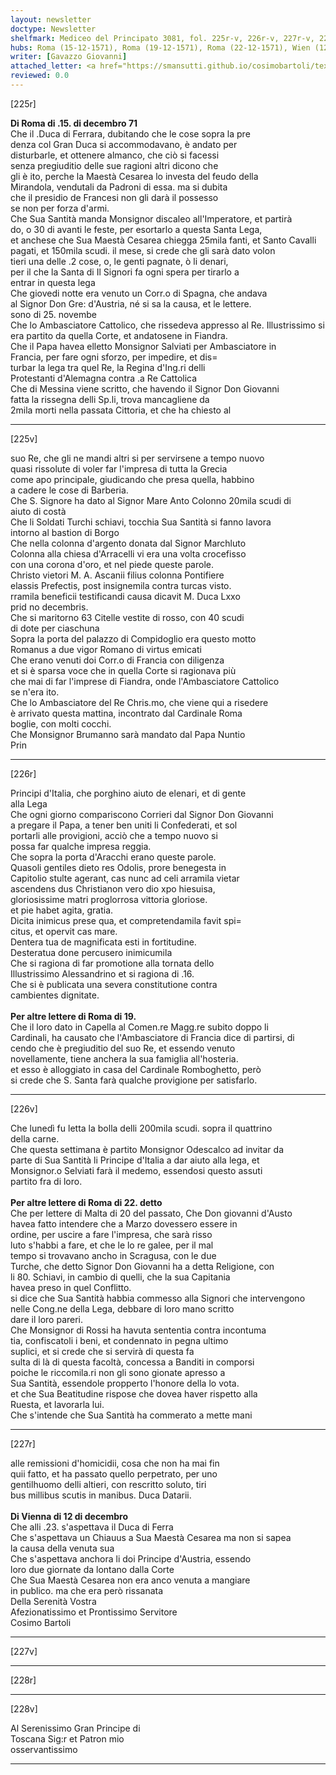 ```yaml
---
layout: newsletter
doctype: Newsletter
shelfmark: Mediceo del Principato 3081, fol. 225r-v, 226r-v, 227r-v, 228r-v
hubs: Roma (15-12-1571), Roma (19-12-1571), Roma (22-12-1571), Wien (12-12-1571)
writer: [Gavazzo Giovanni]
attached_letter: <a href="https://smansutti.github.io/cosimobartoli/texts/2981_004/">2981_004</a>
reviewed: 0.0
---
```


[225r]  
  
  
<strong>Di Roma di .15. di decembro 71</strong>  
Che il .Duca di Ferrara, dubitando che le cose sopra la pre  
denza col Gran Duca si accommodavano, è andato per  
disturbarle, et ottenere almanco, che ciò si facessi  
senza pregiuditio delle sue ragioni altri dicono che  
gli è ito, perche la Maestà Cesarea lo investa del feudo della  
Mirandola, vendutali da Padroni di essa. ma si dubita  
che il presidio de Francesi non gli darà il possesso  
se non per forza d'armi.  
Che Sua Santità manda Monsignor discaleo all'Imperatore, et partirà  
do, o 30 di avanti le feste, per esortarlo a questa Santa Lega,  
et anchese che Sua Maestà Cesarea chiegga 25mila fanti, et Santo Cavalli  
pagati, et 150mila scudi. il mese, si crede che gli sarà dato volon  
tieri una delle .2 cose, o, le genti pagnate, ò li denari,  
per il che la Santa di Il Signori fa ogni spera per tirarlo a  
entrar in questa lega  
Che giovedi notte era venuto un Corr.o di Spagna, che andava  
al Signor Don Gre: d'Austria, né si sa la causa, et le lettere.  
sono di 25. novembe  
Che lo Ambasciatore Cattolico, che rissedeva appresso al Re. Illustrissimo si  
era partito da quella Corte, et andatosene in Fiandra.  
Che il Papa havea elletto Monsignor Salviati per Ambasciatore in  
Francia, per fare ogni sforzo, per impedire, et dis=  
turbar la lega tra quel Re, la Regina d'Ing.ri delli  
Protestanti d'Alemagna contra .a Re Cattolica  
Che di Messina viene scritto, che havendo il Signor Don Giovanni  
fatta la rissegna delli Sp.li, trova mancagliene da  
2mila morti nella passata Cittoria, et che ha chiesto al  
  
---  

[225v]  
  
  
suo Re, che gli ne mandi altri si per servirsene a tempo nuovo  
quasi rissolute di voler far l'impresa di tutta la Grecia  
come apo principale, giudicando che presa quella, habbino  
a cadere le cose di Barberia.  
Che S. Signore ha dato al Signor Mare Anto Colonno 20mila scudi di  
aiuto di costà  
Che li Soldati Turchi schiavi, tocchia Sua Santità si fanno lavora  
intorno al bastion di Borgo  
Che nella colonna d'argento donata dal Signor Marchluto  
Colonna alla chiesa d'Arracelli vi era una volta crocefisso  
con una corona d'oro, et nel piede queste parole.  
Christo vietori M. A. Ascanii filius colonna Pontifiere  
elassis Prefectis, post insignemila contra turcas visto.  
rramila beneficii testificandi causa dicavit M. Duca Lxxo  
prid no decembris.  
Che si maritorno 63 Citelle vestite di rosso, con 40 scudi  
di dote per ciaschuna  
Sopra la porta del palazzo di Compidoglio era questo motto  
Romanus a due vigor Romano di virtus emicati  
Che erano venuti doi Corr.o di Francia con diligenza  
et si è sparsa voce che in quella Corte si ragionava più  
che mai di far l'imprese di Fiandra, onde l'Ambasciatore Cattolico  
se n'era ito.  
Che lo Ambasciatore del Re Chris.mo, che viene qui a risedere  
è arrivato questa mattina, incontrato dal Cardinale Roma  
boglie, con molti cocchi.  
Che Monsignor Brumanno sarà mandato dal Papa Nuntio  
Prin  
  
---  

[226r]  
  
  
Principi d'Italia, che porghino aiuto de elenari, et di gente  
alla Lega  
Che ogni giorno compariscono Corrieri dal Signor Don Giovanni  
a pregare il Papa, a tener ben uniti li Confederati, et sol  
portarli alle provigioni, acciò che a tempo nuovo si  
possa far qualche impresa reggia.  
Che sopra la porta d'Aracchi erano queste parole.  
Quasoli gentiles dieto res Odolis, prore benegesta in  
Capitolio stulte agerant, cas nunc ad celi arramila vietar  
ascendens dus Christianon vero dio xpo hiesuisa,  
gloriosissime matri proglorrosa vittoria gloriose.  
et pie habet agita, gratia.  
Dicita inimicus prese qua, et compretendamila favit spi=  
citus, et opervit cas mare.  
Dentera tua de magnificata esti in fortitudine.  
Desteratua done percusero inimicumila  
Che si ragiona di far promotione alla tornata dello  
Illustrissimo Alessandrino et si ragiona di .16.  
Che si è publicata una severa constitutione contra  
cambientes dignitate.  
<br/><strong>Per altre lettere di Roma di 19.</strong>  
Che il loro dato in Capella al Comen.re Magg.re subito doppo li  
Cardinali, ha causato che l'Ambasciatore di Francia dice di partirsi, di  
cendo che è pregiuditio del suo Re, et essendo venuto  
novellamente, tiene anchera la sua famiglia all'hosteria.  
et esso è alloggiato in casa del Cardinale Romboghetto, però  
si crede che S. Santa farà qualche provigione per satisfarlo.  
  
---  

[226v]  
  
  
Che lunedì fu letta la bolla delli 200mila scudi. sopra il quattrino  
della carne.  
Che questa settimana è partito Monsignor Odescalco ad invitar da  
parte di Sua Santità li Principe d'Italia a dar aiuto alla lega, et  
Monsignor.o Selviati farà il medemo, essendosi questo assuti  
partito fra di loro.  
<br/><strong>Per altre lettere di Roma di 22. detto</strong>  
Che per lettere di Malta di 20 del passato, Che Don giovanni d'Austo  
havea fatto intendere che a Marzo dovessero essere in  
ordine, per uscire a fare l'impresa, che sarà risso  
luto s'habbi a fare, et che le lo re galee, per il mal  
tempo si trovavano ancho in Scragusa, con le due  
Turche, che detto Signor Don Giovanni ha a detta Religione, con  
li 80. Schiavi, in cambio di quelli, che la sua Capitania  
havea preso in quel Conflitto.  
si dice che Sua Santità habbia commesso alla Signori che intervengono  
nelle Cong.ne della Lega, debbare di loro mano scritto  
dare il loro pareri.  
Che Monsignor di Rossi ha havuta sententia contra incontuma  
tia, confiscatoli i beni, et condennato in pegna ultimo  
suplici, et si crede che si servirà di questa fa  
sulta di là di questa facoltà, concessa a Banditi in comporsi  
poiche le riccomila.ri non gli sono gionate apresso a  
Sua Santità, essendole propperto l'honore della lo vota.  
et che Sua Beatitudine rispose che dovea haver rispetto alla  
Ruesta, et lavorarla lui.  
Che s'intende che Sua Santità ha commerato a mette mani  
  
---  

[227r]  
  
  
alle remissioni d'homicidii, cosa che non ha mai fin  
quii fatto, et ha passato quello perpetrato, per uno  
gentilhuomo delli altieri, con rescritto soluto, tiri  
bus millibus scutis in manibus. Duca Datarii.  
<br/><strong>Di Vienna di 12 di decembro</strong>  
Che alli .23. s'aspettava il Duca di Ferra  
Che s'aspettava un Chiauus a Sua Maestà Cesarea ma non si sapea  
la causa della venuta sua  
Che s'aspettava anchora li doi Principe d'Austria, essendo  
loro due giornate da lontano dalla Corte  
Che Sua Maestà Cesarea non era anco venuta a mangiare  
in publico. ma che era però rissanata  
Della Serenità Vostra  
Afezionatissimo et Prontissimo Servitore  
Cosimo Bartoli  
  
---  

[227v]  
  
  
  
---  

[228r]  
  
  
  
---  

[228v]  
  
  
Al Serenissimo Gran Principe di  
Toscana Sig:r et Patron mio  
osservantissimo  
  
---  

